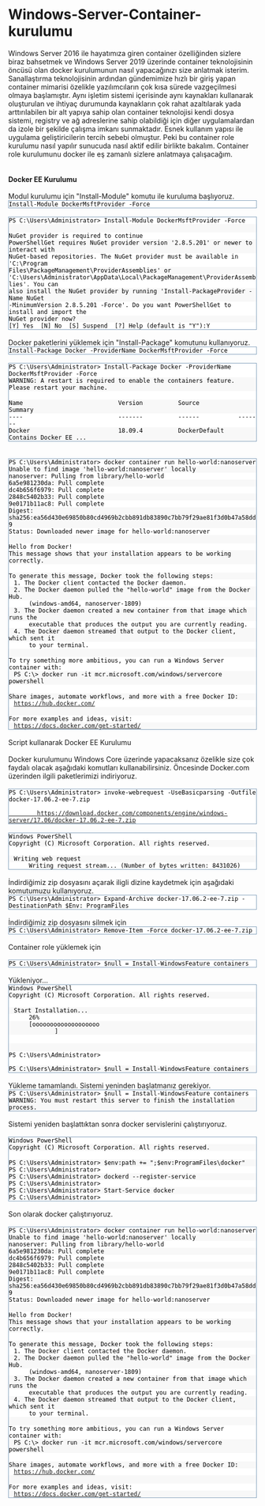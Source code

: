 # Windows-Server-Container-kurulumu

<div>Windows Server 2016 ile hayatımıza giren container özelliğinden sizlere biraz bahsetmek ve Windows Server 2019 üzerinde container teknolojisinin öncüsü olan docker kurulumunun nasıl yapacağınızı size anlatmak isterim. Sanallaştırma teknolojisinin ardından
        gündemimize hızlı bir giriş yapan container mimarisi özelikle yazılımcıların çok kısa sürede vazgeçilmesi olmaya başlamıştır. Aynı işletim sistemi içerisinde aynı kaynakları kullanarak oluşturulan ve ihtiyaç durumunda kaynakların çok rahat azaltılarak yada
        arttırılabilen bir alt yapıya sahip olan container teknolojisi kendi dosya sistemi, registry ve ağ adreslerine sahip olabildiği için diğer uygulamalardan da izole bir şekilde çalışma imkanı sunmaktadır. Esnek kullanım yapısı ile uygulama geliştiricilerin tercih
        sebebi olmuştur. Peki bu container role kurulumu nasıl yapılır sunucuda nasıl aktif edilir birlikte bakalım. Container role kurulumunu docker ile eş zamanlı sizlere anlatmaya çalışacağım.
        <br>
        </div>
        <div><br>
        </div>
        <div><strong><a href="https://social.technet.microsoft.com/wiki/cfs-file.ashx/__key/communityserver-wikis-components-files/00-00-00-00-05/8228.container.jpeg"><img alt="" src="https://social.technet.microsoft.com/wiki/resized-image.ashx/__size/550x0/__key/communityserver-wikis-components-files/00-00-00-00-05/8228.container.jpeg" style="border-width: 0px; border-style: solid;"></a><br>
        </strong></div>
        <div><strong><br>
        </strong></div>
        <div><strong>Docker EE Kurulumu </strong><br>
        </div>
        <div><br>
        </div>
        <div>Modul kurulumu için "Install-Module" komutu ile kuruluma başlıyoruz. <br>
        </div>
        <div>
        <div class="reCodeBlock" style="border: 1px solid #7f9db9; overflow-y: auto;">
        <div style="background-color: #ffffff;"><span style="margin-left: 0px !important;"><code style="color: #000000;">Install-Module DockerMsftProvider -Force</code></span></div>
        </div>
        </div>
        <div><br>
        </div>
        <div>
        <div class="reCodeBlock" style="border: 1px solid #7f9db9; overflow-y: auto;">
        <div style="background-color: #ffffff;"><span style="margin-left: 0px !important;"><code style="color: #000000;">PS C:\Users\Administrator&gt; Install-Module DockerMsftProvider -Force</code></span></div>
        <div style="background-color: #f8f8f8;"><span style="margin-left: 0px !important;">&nbsp;</span></div>
        <div style="background-color: #ffffff;"><span style="margin-left: 0px !important;"><code style="color: #000000;">NuGet provider is required to continue</code></span></div>
        <div style="background-color: #f8f8f8;"><span style="margin-left: 0px !important;"><code style="color: #000000;">PowerShellGet requires NuGet provider version '2.8.5.201' or newer to interact with</code></span></div>
        <div style="background-color: #ffffff;"><span style="margin-left: 0px !important;"><code style="color: #000000;">NuGet-based repositories. The NuGet provider must be available in 'C:\Program</code></span></div>
        <div style="background-color: #f8f8f8;"><span style="margin-left: 0px !important;"><code style="color: #000000;">Files\PackageManagement\ProviderAssemblies' or</code></span></div>
        <div style="background-color: #ffffff;"><span style="margin-left: 0px !important;"><code style="color: #000000;">'C:\Users\Administrator\AppData\Local\PackageManagement\ProviderAssemblies'. You can</code></span></div>
        <div style="background-color: #f8f8f8;"><span style="margin-left: 0px !important;"><code style="color: #000000;">also install the NuGet provider by running 'Install-PackageProvider -Name NuGet</code></span></div>
        <div style="background-color: #ffffff;"><span style="margin-left: 0px !important;"><code style="color: #000000;">-MinimumVersion 2.8.5.201 -Force'. Do you want PowerShellGet to install and import the</code></span></div>
        <div style="background-color: #f8f8f8;"><span style="margin-left: 0px !important;"><code style="color: #000000;">NuGet provider now?</code></span></div>
        <div style="background-color: #ffffff;"><span style="margin-left: 0px !important;"><code style="color: #000000;">[Y] Yes&nbsp; [N] No&nbsp; [S] Suspend&nbsp; [?] Help (default is "Y"):Y</code></span></div>
        </div>
        </div>
        <div><br>
        </div>
        <div>Docker paketlerini yüklemek için "Install-Package" komutunu kullanıyoruz. <br>
        </div>
        <div>
        <div class="reCodeBlock" style="border: 1px solid #7f9db9; overflow-y: auto;">
        <div style="background-color: #ffffff;"><span style="margin-left: 0px !important;"><code style="color: #000000;">Install-Package Docker -ProviderName DockerMsftProvider -Force</code></span></div>
        </div>
        </div>
        <div><br>
        </div>
        <div>
        <div class="reCodeBlock" style="border: 1px solid #7f9db9; overflow-y: auto;">
        <div style="background-color: #ffffff;"><span style="margin-left: 0px !important;"><code style="color: #000000;">PS C:\Users\Administrator&gt; Install-Package Docker -ProviderName DockerMsftProvider -Force</code></span></div>
        <div style="background-color: #f8f8f8;"><span style="margin-left: 0px !important;"><code style="color: #000000;">WARNING: A restart is required to enable the containers feature. Please restart your machine.</code></span></div>
        <div style="background-color: #ffffff;"><span style="margin-left: 0px !important;">&nbsp;</span></div>
        <div style="background-color: #f8f8f8;"><span style="margin-left: 0px !important;"><code style="color: #000000;">Name&nbsp;&nbsp;&nbsp;&nbsp;&nbsp;&nbsp;&nbsp;&nbsp;&nbsp;&nbsp;&nbsp;&nbsp;&nbsp;&nbsp;&nbsp;&nbsp;&nbsp;&nbsp;&nbsp;&nbsp;&nbsp;&nbsp;&nbsp;&nbsp;&nbsp;&nbsp; Version&nbsp;&nbsp;&nbsp;&nbsp;&nbsp;&nbsp;&nbsp;&nbsp;&nbsp; Source&nbsp;&nbsp;&nbsp;&nbsp;&nbsp;&nbsp;&nbsp;&nbsp;&nbsp;&nbsp; Summary</code></span></div>
        <div style="background-color: #ffffff;"><span style="margin-left: 0px !important;"><code style="color: #000000;">----&nbsp;&nbsp;&nbsp;&nbsp;&nbsp;&nbsp;&nbsp;&nbsp;&nbsp;&nbsp;&nbsp;&nbsp;&nbsp;&nbsp;&nbsp;&nbsp;&nbsp;&nbsp;&nbsp;&nbsp;&nbsp;&nbsp;&nbsp;&nbsp;&nbsp;&nbsp; -------&nbsp;&nbsp;&nbsp;&nbsp;&nbsp;&nbsp;&nbsp;&nbsp;&nbsp; ------&nbsp;&nbsp;&nbsp;&nbsp;&nbsp;&nbsp;&nbsp;&nbsp;&nbsp;&nbsp; -------</code></span></div>
        <div style="background-color: #f8f8f8;"><span style="margin-left: 0px !important;"><code style="color: #000000;">Docker&nbsp;&nbsp;&nbsp;&nbsp;&nbsp;&nbsp;&nbsp;&nbsp;&nbsp;&nbsp;&nbsp;&nbsp;&nbsp;&nbsp;&nbsp;&nbsp;&nbsp;&nbsp;&nbsp;&nbsp;&nbsp;&nbsp;&nbsp;&nbsp; 18.09.4&nbsp;&nbsp;&nbsp;&nbsp;&nbsp;&nbsp;&nbsp;&nbsp;&nbsp; DockerDefault&nbsp;&nbsp;&nbsp; Contains Docker EE ...</code></span></div>
        </div>
        </div>
        <div><br>
        </div>
        <div><br>
        </div>
        <div>
        <div class="reCodeBlock" style="border: 1px solid #7f9db9; overflow-y: auto;">
        <div style="background-color: #ffffff;"><span style="margin-left: 0px !important;"><code style="color: #000000;">PS C:\Users\Administrator&gt; docker container run hello-world:nanoserver</code></span></div>
        <div style="background-color: #f8f8f8;"><span style="margin-left: 0px !important;"><code style="color: #000000;">Unable to find image 'hello-world:nanoserver' locally</code></span></div>
        <div style="background-color: #ffffff;"><span style="margin-left: 0px !important;"><code style="color: #000000;">nanoserver: Pulling from library/hello-world</code></span></div>
        <div style="background-color: #f8f8f8;"><span style="margin-left: 0px !important;"><code style="color: #000000;">6a5e981230da: Pull complete</code></span></div>
        <div style="background-color: #ffffff;"><span style="margin-left: 0px !important;"><code style="color: #000000;">dc4b656f6979: Pull complete</code></span></div>
        <div style="background-color: #f8f8f8;"><span style="margin-left: 0px !important;"><code style="color: #000000;">2848c5402b33: Pull complete</code></span></div>
        <div style="background-color: #ffffff;"><span style="margin-left: 0px !important;"><code style="color: #000000;">9e0171b11ac8: Pull complete</code></span></div>
        <div style="background-color: #f8f8f8;"><span style="margin-left: 0px !important;"><code style="color: #000000;">Digest: sha256:ea56d430e69850b80cd4969b2cbb891db83890c7bb79f29ae81f3d0b47a58dd9</code></span></div>
        <div style="background-color: #ffffff;"><span style="margin-left: 0px !important;"><code style="color: #000000;">Status: Downloaded newer image for hello-world:nanoserver</code></span></div>
        <div style="background-color: #f8f8f8;"><span style="margin-left: 0px !important;">&nbsp;</span></div>
        <div style="background-color: #ffffff;"><span style="margin-left: 0px !important;"><code style="color: #000000;">Hello from Docker!</code></span></div>
        <div style="background-color: #f8f8f8;"><span style="margin-left: 0px !important;"><code style="color: #000000;">This message shows that your installation appears to be working correctly.</code></span></div>
        <div style="background-color: #ffffff;"><span style="margin-left: 0px !important;">&nbsp;</span></div>
        <div style="background-color: #f8f8f8;"><span style="margin-left: 0px !important;"><code style="color: #000000;">To generate this message, Docker took the following steps:</code></span></div>
        <div style="background-color: #ffffff;"><span><code>&nbsp;</code><span style="margin-left: 3px !important;"><code style="color: #000000;">1. The Docker client contacted the Docker daemon.</code></span></span></div>
        <div style="background-color: #f8f8f8;"><span><code>&nbsp;</code><span style="margin-left: 3px !important;"><code style="color: #000000;">2. The Docker daemon pulled the "hello-world" image from the Docker Hub.</code></span></span></div>
        <div style="background-color: #ffffff;"><span><code>&nbsp;&nbsp;&nbsp;&nbsp;</code><span style="margin-left: 12px !important;"><code style="color: #000000;">(windows-amd64, nanoserver-1809)</code></span></span></div>
        <div style="background-color: #f8f8f8;"><span><code>&nbsp;</code><span style="margin-left: 3px !important;"><code style="color: #000000;">3. The Docker daemon created a new container from that image which runs the</code></span></span></div>
        <div style="background-color: #ffffff;"><span><code>&nbsp;&nbsp;&nbsp;&nbsp;</code><span style="margin-left: 12px !important;"><code style="color: #000000;">executable that produces the output you are currently reading.</code></span></span></div>
        <div style="background-color: #f8f8f8;"><span><code>&nbsp;</code><span style="margin-left: 3px !important;"><code style="color: #000000;">4. The Docker daemon streamed that output to the Docker client, which sent it</code></span></span></div>
        <div style="background-color: #ffffff;"><span><code>&nbsp;&nbsp;&nbsp;&nbsp;</code><span style="margin-left: 12px !important;"><code style="color: #000000;">to your terminal.</code></span></span></div>
        <div style="background-color: #f8f8f8;"><span style="margin-left: 0px !important;">&nbsp;</span></div>
        <div style="background-color: #ffffff;"><span style="margin-left: 0px !important;"><code style="color: #000000;">To try something more ambitious, you can run a Windows Server container with:</code></span></div>
        <div style="background-color: #f8f8f8;"><span><code>&nbsp;</code><span style="margin-left: 3px !important;"><code style="color: #000000;">PS C:\&gt; docker run -it mcr.microsoft.com/windows/servercore powershell</code></span></span></div>
        <div style="background-color: #ffffff;"><span style="margin-left: 0px !important;">&nbsp;</span></div>
        <div style="background-color: #f8f8f8;"><span style="margin-left: 0px !important;"><code style="color: #000000;">Share images, automate workflows, and more with a free Docker ID:</code></span></div>
        <div style="background-color: #ffffff;"><span><code>&nbsp;</code><span style="margin-left: 3px !important;"><code style="color: #000000;"><a href="https://hub.docker.com/">https://hub.docker.com/</a></code></span></span></div>
        <div style="background-color: #f8f8f8;"><span style="margin-left: 0px !important;">&nbsp;</span></div>
        <div style="background-color: #ffffff;"><span style="margin-left: 0px !important;"><code style="color: #000000;">For more examples and ideas, visit:</code></span></div>
        <div style="background-color: #f8f8f8;"><span><code>&nbsp;</code><span style="margin-left: 3px !important;"><code style="color: #000000;"><a href="https://docs.docker.com/get-started/">https://docs.docker.com/get-started/</a></code></span></span></div>
        </div>
        </div>
        <div><br>
        </div>
        <div>Script kullanarak Docker EE Kurulumu <br>
        </div>
        <div><br>
        </div>
        <div>Docker kurulumunu Windows Core üzerinde yapacaksanız özelikle size çok faydalı olacak aşağıdaki komutları kullanabilirsiniz. Öncesinde Docker.com üzerinden ilgili paketlerimizi indiriyoruz.
        <br>
        </div>
        <div><br>
        </div>
        <div>
        <div class="reCodeBlock" style="border: 1px solid #7f9db9; overflow-y: auto;">
        <div style="background-color: #ffffff;"><span style="margin-left: 0px !important;"><code style="color: #000000;">PS C:\Users\Administrator&gt; invoke-webrequest -UseBasicparsing -Outfile docker-17.06.2-ee-7.zip
        <a href="https://download.docker.com/components/engine/windows-server/17.06/docker-17.06.2-ee-7.zip">
        https://download.docker.com/components/engine/windows-server/17.06/docker-17.06.2-ee-7.zip</a></code></span></div>
        </div>
        <br>
        </div>
        <div>
        <div class="reCodeBlock" style="border: 1px solid #7f9db9; overflow-y: auto;">
        <div style="background-color: #ffffff;"><span style="margin-left: 0px !important;"><code style="color: #000000;">Windows PowerShell</code></span></div>
        <div style="background-color: #f8f8f8;"><span style="margin-left: 0px !important;"><code style="color: #000000;">Copyright (C) Microsoft Corporation. All rights reserved.</code></span></div>
        <div style="background-color: #ffffff;"><span style="margin-left: 0px !important;">&nbsp;</span></div>
        <div style="background-color: #f8f8f8;"><span><code>&nbsp;</code><span style="margin-left: 3px !important;"><code style="color: #000000;">Writing web request</code></span></span></div>
        <div style="background-color: #ffffff;"><span><code>&nbsp;&nbsp;&nbsp;&nbsp;</code><span style="margin-left: 12px !important;"><code style="color: #000000;">Writing request stream... (Number of bytes written: 8431026)</code></span></span></div>
        </div>
        </div>
        <div><br>
        </div>
        <div>İndirdiğimiz zip dosyasını açarak iligli dizine kaydetmek için aşağıdaki komutumuzu kullanıyoruz.
        <br>
        </div>
        <div>
        <div class="reCodeBlock" style="border: 1px solid #7f9db9; overflow-y: auto;">
        <div style="background-color: #ffffff;"><span style="margin-left: 0px !important;"><code style="color: #000000;">PS C:\Users\Administrator&gt; Expand-Archive docker-17.06.2-ee-7.zip -DestinationPath $Env: ProgramFiles</code></span></div>
        </div>
        </div>
        <div><br>
        </div>
        <div>İndirdiğimiz zip dosyasını silmek için&nbsp;</div>
        <div>
        <div class="reCodeBlock" style="border: 1px solid #7f9db9; overflow-y: auto;">
        <div style="background-color: #ffffff;"><span style="margin-left: 0px !important;"><code style="color: #000000;">PS C:\Users\Administrator&gt; Remove-Item -Force docker-17.06.2-ee-7.zip</code></span></div>
        </div>
        </div>
        <div><br>
        </div>
        <div>Container role yüklemek için <br>
        </div>
        <div><br>
        </div>
        <div>
        <div class="reCodeBlock" style="border: 1px solid #7f9db9; overflow-y: auto;">
        <div style="background-color: #ffffff;"><span style="margin-left: 0px !important;"><code style="color: #000000;">PS C:\Users\Administrator&gt; $null = Install-WindowsFeature containers</code></span></div>
        </div>
        </div>
        <div><br>
        </div>
        <div>Yükleniyor...<br>
        </div>
        <div>
        <div class="reCodeBlock" style="border: 1px solid #7f9db9; overflow-y: auto;">
        <div style="background-color: #ffffff;"><span style="margin-left: 0px !important;"><code style="color: #000000;">Windows PowerShell</code></span></div>
        <div style="background-color: #f8f8f8;"><span style="margin-left: 0px !important;"><code style="color: #000000;">Copyright (C) Microsoft Corporation. All rights reserved.</code></span></div>
        <div style="background-color: #ffffff;"><span style="margin-left: 0px !important;">&nbsp;</span></div>
        <div style="background-color: #f8f8f8;"><span><code>&nbsp;</code><span style="margin-left: 3px !important;"><code style="color: #000000;">Start Installation...</code></span></span></div>
        <div style="background-color: #ffffff;"><span><code>&nbsp;&nbsp;&nbsp;&nbsp;</code><span style="margin-left: 12px !important;"><code style="color: #000000;">26%</code></span></span></div>
        <div style="background-color: #f8f8f8;"><span><code>&nbsp;&nbsp;&nbsp;&nbsp;</code><span style="margin-left: 12px !important;"><code style="color: #000000;">[ooooooooooooooooooo&nbsp;&nbsp;&nbsp;&nbsp;&nbsp;&nbsp;&nbsp;&nbsp;&nbsp;&nbsp;&nbsp;&nbsp;&nbsp;&nbsp;&nbsp;&nbsp;&nbsp;&nbsp;&nbsp;&nbsp;&nbsp;&nbsp;&nbsp;&nbsp;&nbsp;&nbsp;&nbsp;&nbsp;&nbsp;&nbsp;&nbsp;&nbsp;&nbsp;&nbsp;&nbsp;&nbsp;&nbsp;&nbsp;&nbsp;&nbsp;&nbsp;&nbsp;&nbsp;&nbsp;&nbsp;&nbsp;&nbsp;&nbsp;&nbsp;&nbsp;&nbsp;&nbsp;&nbsp;&nbsp;&nbsp;&nbsp; ]</code></span></span></div>
        <div style="background-color: #ffffff;"><span style="margin-left: 0px !important;">&nbsp;</span></div>
        <div style="background-color: #f8f8f8;"><span style="margin-left: 0px !important;">&nbsp;</span></div>
        <div style="background-color: #ffffff;"><span style="margin-left: 0px !important;"><code style="color: #000000;">PS C:\Users\Administrator&gt;
        </code></span></div>
        <div style="background-color: #f8f8f8;"><span style="margin-left: 0px !important;"><code style="color: #000000;">PS C:\Users\Administrator&gt; $null = Install-WindowsFeature containers</code></span></div>
        </div>
        </div>
        <div><br>
        </div>
        <div>Yükleme tamamlandı. Sistemi yeninden başlatmanız gerekiyor. <br>
        </div>
        <div>
        <div class="reCodeBlock" style="border: 1px solid #7f9db9; overflow-y: auto;">
        <div style="background-color: #ffffff;"><span style="margin-left: 0px !important;"><code style="color: #000000;">PS C:\Users\Administrator&gt; $null = Install-WindowsFeature containers</code></span></div>
        <div style="background-color: #f8f8f8;"><span style="margin-left: 0px !important;"><code style="color: #000000;">WARNING: You must restart this server to finish the installation process.</code></span></div>
        </div>
        </div>
        <div><br>
        </div>
        <div>Sistemi yeniden başlattıktan sonra docker servislerini çalıştırıyoruz.</div>
        <div><br>
        </div>
        <div>
        <div class="reCodeBlock" style="border: 1px solid #7f9db9; overflow-y: auto;">
        <div style="background-color: #ffffff;"><span style="margin-left: 0px !important;"><code style="color: #000000;">Windows PowerShell</code></span></div>
        <div style="background-color: #f8f8f8;"><span style="margin-left: 0px !important;"><code style="color: #000000;">Copyright (C) Microsoft Corporation. All rights reserved.</code></span></div>
        <div style="background-color: #ffffff;"><span style="margin-left: 0px !important;">&nbsp;</span></div>
        <div style="background-color: #f8f8f8;"><span style="margin-left: 0px !important;"><code style="color: #000000;">PS C:\Users\Administrator&gt; $env:path += ";$env:ProgramFiles\docker"</code></span></div>
        <div style="background-color: #ffffff;"><span style="margin-left: 0px !important;"><code style="color: #000000;">PS C:\Users\Administrator&gt;</code></span></div>
        <div style="background-color: #f8f8f8;"><span style="margin-left: 0px !important;"><code style="color: #000000;">PS C:\Users\Administrator&gt; dockerd --register-service</code></span></div>
        <div style="background-color: #ffffff;"><span style="margin-left: 0px !important;"><code style="color: #000000;">PS C:\Users\Administrator&gt;</code></span></div>
        <div style="background-color: #f8f8f8;"><span style="margin-left: 0px !important;"><code style="color: #000000;">PS C:\Users\Administrator&gt; Start-Service docker</code></span></div>
        <div style="background-color: #ffffff;"><span style="margin-left: 0px !important;"><code style="color: #000000;">PS C:\Users\Administrator&gt;</code></span></div>
        </div>
        </div>
        <div><br>
        </div>
        <div>Son olarak docker çalıştırıyoruz. <br>
        </div>
        <div><br>
        </div>
        <div>
        <div class="reCodeBlock" style="border: 1px solid #7f9db9; overflow-y: auto;">
        <div style="background-color: #ffffff;"><span style="margin-left: 0px !important;"><code style="color: #000000;">PS C:\Users\Administrator&gt; docker container run hello-world:nanoserver</code></span></div>
        <div style="background-color: #f8f8f8;"><span style="margin-left: 0px !important;"><code style="color: #000000;">Unable to find image 'hello-world:nanoserver' locally</code></span></div>
        <div style="background-color: #ffffff;"><span style="margin-left: 0px !important;"><code style="color: #000000;">nanoserver: Pulling from library/hello-world</code></span></div>
        <div style="background-color: #f8f8f8;"><span style="margin-left: 0px !important;"><code style="color: #000000;">6a5e981230da: Pull complete</code></span></div>
        <div style="background-color: #ffffff;"><span style="margin-left: 0px !important;"><code style="color: #000000;">dc4b656f6979: Pull complete</code></span></div>
        <div style="background-color: #f8f8f8;"><span style="margin-left: 0px !important;"><code style="color: #000000;">2848c5402b33: Pull complete</code></span></div>
        <div style="background-color: #ffffff;"><span style="margin-left: 0px !important;"><code style="color: #000000;">9e0171b11ac8: Pull complete</code></span></div>
        <div style="background-color: #f8f8f8;"><span style="margin-left: 0px !important;"><code style="color: #000000;">Digest: sha256:ea56d430e69850b80cd4969b2cbb891db83890c7bb79f29ae81f3d0b47a58dd9</code></span></div>
        <div style="background-color: #ffffff;"><span style="margin-left: 0px !important;"><code style="color: #000000;">Status: Downloaded newer image for hello-world:nanoserver</code></span></div>
        <div style="background-color: #f8f8f8;"><span style="margin-left: 0px !important;">&nbsp;</span></div>
        <div style="background-color: #ffffff;"><span style="margin-left: 0px !important;"><code style="color: #000000;">Hello from Docker!</code></span></div>
        <div style="background-color: #f8f8f8;"><span style="margin-left: 0px !important;"><code style="color: #000000;">This message shows that your installation appears to be working correctly.</code></span></div>
        <div style="background-color: #ffffff;"><span style="margin-left: 0px !important;">&nbsp;</span></div>
        <div style="background-color: #f8f8f8;"><span style="margin-left: 0px !important;"><code style="color: #000000;">To generate this message, Docker took the following steps:</code></span></div>
        <div style="background-color: #ffffff;"><span><code>&nbsp;</code><span style="margin-left: 3px !important;"><code style="color: #000000;">1. The Docker client contacted the Docker daemon.</code></span></span></div>
        <div style="background-color: #f8f8f8;"><span><code>&nbsp;</code><span style="margin-left: 3px !important;"><code style="color: #000000;">2. The Docker daemon pulled the "hello-world" image from the Docker Hub.</code></span></span></div>
        <div style="background-color: #ffffff;"><span><code>&nbsp;&nbsp;&nbsp;&nbsp;</code><span style="margin-left: 12px !important;"><code style="color: #000000;">(windows-amd64, nanoserver-1809)</code></span></span></div>
        <div style="background-color: #f8f8f8;"><span><code>&nbsp;</code><span style="margin-left: 3px !important;"><code style="color: #000000;">3. The Docker daemon created a new container from that image which runs the</code></span></span></div>
        <div style="background-color: #ffffff;"><span><code>&nbsp;&nbsp;&nbsp;&nbsp;</code><span style="margin-left: 12px !important;"><code style="color: #000000;">executable that produces the output you are currently reading.</code></span></span></div>
        <div style="background-color: #f8f8f8;"><span><code>&nbsp;</code><span style="margin-left: 3px !important;"><code style="color: #000000;">4. The Docker daemon streamed that output to the Docker client, which sent it</code></span></span></div>
        <div style="background-color: #ffffff;"><span><code>&nbsp;&nbsp;&nbsp;&nbsp;</code><span style="margin-left: 12px !important;"><code style="color: #000000;">to your terminal.</code></span></span></div>
        <div style="background-color: #f8f8f8;"><span style="margin-left: 0px !important;">&nbsp;</span></div>
        <div style="background-color: #ffffff;"><span style="margin-left: 0px !important;"><code style="color: #000000;">To try something more ambitious, you can run a Windows Server container with:</code></span></div>
        <div style="background-color: #f8f8f8;"><span><code>&nbsp;</code><span style="margin-left: 3px !important;"><code style="color: #000000;">PS C:\&gt; docker run -it mcr.microsoft.com/windows/servercore powershell</code></span></span></div>
        <div style="background-color: #ffffff;"><span style="margin-left: 0px !important;">&nbsp;</span></div>
        <div style="background-color: #f8f8f8;"><span style="margin-left: 0px !important;"><code style="color: #000000;">Share images, automate workflows, and more with a free Docker ID:</code></span></div>
        <div style="background-color: #ffffff;"><span><code>&nbsp;</code><span style="margin-left: 3px !important;"><code style="color: #000000;"><a href="https://hub.docker.com/">https://hub.docker.com/</a></code></span></span></div>
        <div style="background-color: #f8f8f8;"><span style="margin-left: 0px !important;">&nbsp;</span></div>
        <div style="background-color: #ffffff;"><span style="margin-left: 0px !important;"><code style="color: #000000;">For more examples and ideas, visit:</code></span></div>
        <div style="background-color: #f8f8f8;"><span><code>&nbsp;</code><span style="margin-left: 3px !important;"><code style="color: #000000;"><a href="https://docs.docker.com/get-started/">https://docs.docker.com/get-started/</a></code></span></span></div>
        </div>
        </div>
        <div><br>
        </div>
     
